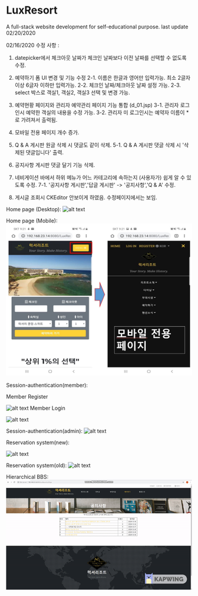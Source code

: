 # LuxResort
A full-stack website development for self-educational purpose. last update 02/20/2020

02/16/2020 수정 사항 :
1. datepicker에서 체크아웃 날짜가 체크인 날짜보다 이전 날짜를 선택할 수 없도록 수정.

2. 예약하기 폼 UI 변경 및 기능 수정 
	2-1. 이름은 한글과 영어만 입력가능. 최소 2글자 이상 6글자 이하만 입력가능.
	2-2. 체크인 날짜/체크아웃 날짜 설정 가능.
	2-3. select 박스로 객실1, 객실2, 객실3 선택 및 변경 가능.

3. 예약현황 페이지와 관리자 예약관리 페이지 기능 통합 (d_01.jsp) 
	3-1. 관리자 로그인시 예약한 객실의 내용을 수정 가능. 
	3-2. 관리자 미 로그인시는 예약자 이름이 *로 가려져서 출력됨. 

4. 모바일 전용 페이지 개수 증가.

5. Q & A 게시판 원글 삭제 시 댓글도 같이 삭제. 
	5-1. Q & A 게시판 댓글 삭제 시 '삭제된 댓글입니다' 출력.

6. 공지사항 게시판 댓글 달기 기능 삭제.

7. 네비게이션 바에서 하위 메뉴가 어느 카테고리에 속하는지 (사용자가) 쉽게 알 수 있도록 수정.
	7-1. '공지사항 게시판','답글 게시판' -> '공지사항','Q & A' 수정.

8. 게시글 조회시 CKEditor 안보이게 하였음. 수정페이지에서는 보임. 

Home page (Desktop): 
![alt text](https://github.com/dabitk/LuxResort/blob/master/main_page.gif "Main Page")

Home page (Mobile):
![alt text](https://github.com/dabitk/LuxResort/blob/master/mobilePg.JPG "Mobile Page")

Session-authentication(member):

Member Register

![alt text](https://github.com/dabitk/LuxResort/blob/master/session_memberRegister.gif "Session Auth1")
Member Login

![alt text](https://github.com/dabitk/LuxResort/blob/master/session_memberLogin.gif "Session Auth2")

Session-authentication(admin):
![alt text](https://github.com/dabitk/LuxResort/blob/master/session_login.gif "Session Auth3")

Reservation system(new):

![alt text](https://github.com/dabitk/LuxResort/blob/master/Ajax_reservation.gif "Reservation System1")

Reservation system(old):
![alt text](https://github.com/dabitk/LuxResort/blob/master/reservation_system.gif "Reservation System2")

Hierarchical BBS:
![alt text](https://github.com/dabitk/LuxResort/blob/master/hierarchical_bbs.gif "Bbs")
